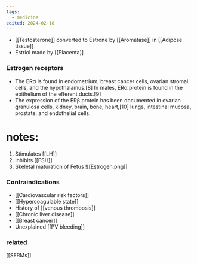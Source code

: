 ```yaml
---
tags:
  - medicine
edited: 2024-02-18
---
```


- [[Testosterone]] converted to Estrone by [[Aromatase]] in [[Adipose tissue]]
- Estriol made by [[Placenta]]


### Estrogen receptors
- The ERα is found in endometrium, breast cancer cells, ovarian stromal cells, and the hypothalamus.[8] In males, ERα protein is found in the epithelium of the efferent ducts.[9]
- The expression of the ERβ protein has been documented in ovarian granulosa cells, kidney, brain, bone, heart,[10] lungs, intestinal mucosa, prostate, and endothelial cells.
# notes:
1. Stimulates [[LH]]
2. Inhibits [[FSH]] 
3. Skeletal maturation of Fetus
![[Estrogen.png]] 

### Contraindications
- [[Cardiovascular risk factors]]
- [[Hypercoagulable state]] 
- History of [[venous thrombosis]] 
- [[Chronic liver disease]]
- [[Breast cancer]]
- Unexplained [[PV bleeding]]


### related
[[SERMs]] 

